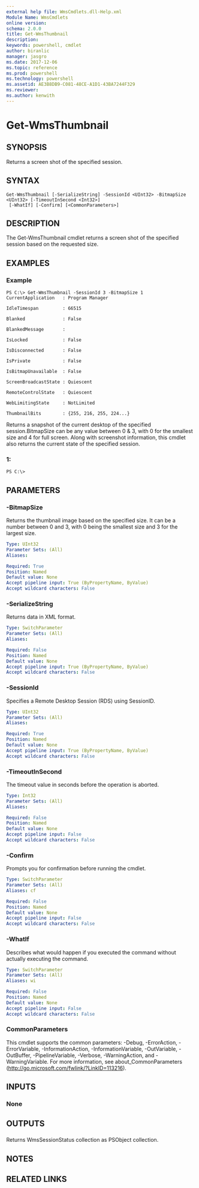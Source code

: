 ```yaml
---
external help file: WmsCmdlets.dll-Help.xml
Module Name: WmsCmdlets
online version: 
schema: 2.0.0
title: Get-WmsThumbnail
description: 
keywords: powershell, cmdlet
author: biranlic
manager: jasgro
ms.date: 2017-12-06
ms.topic: reference
ms.prod: powershell
ms.technology: powershell
ms.assetid: AE3B8DB9-C081-48CE-A1D1-43BA7244F329
ms.reviewer:
ms.author: kenwith
---
```


# Get-WmsThumbnail

## SYNOPSIS
Returns a screen shot of the specified session.

## SYNTAX

```
Get-WmsThumbnail [-SerializeString] -SessionId <UInt32> -BitmapSize <UInt32> [-TimeoutInSecond <Int32>]
 [-WhatIf] [-Confirm] [<CommonParameters>]
```

## DESCRIPTION
The Get-WmsThumbnail cmdlet returns a screen shot of the specified session based on the requested size.

## EXAMPLES

### Example
```
PS C:\> Get-WmsThumbnail -SessionId 3 -BitmapSize 1
CurrentApplication   : Program Manager

IdleTimespan         : 66515

Blanked              : False

BlankedMessage       : 

IsLocked             : False

IsDisconnected       : False

IsPrivate            : False

IsBitmapUnavailable  : False

ScreenBroadcastState : Quiescent

RemoteControlState   : Quiescent

WebLimitingState     : NotLimited

ThumbnailBits        : {255, 216, 255, 224...}
```

Returns a snapshot of the current desktop of the specified session.BitmapSize can be any value between 0 & 3, with 0 for the smallest size and 4 for full screen.
Along with screenshot information, this cmdlet also returns the current state of the specified session.

### 1:
```
PS C:\>
```

## PARAMETERS

### -BitmapSize
Returns the thumbnail image based on the specified size.
It can be a number between 0 and 3, with 0 being the smallest size and 3 for the largest size.

```yaml
Type: UInt32
Parameter Sets: (All)
Aliases: 

Required: True
Position: Named
Default value: None
Accept pipeline input: True (ByPropertyName, ByValue)
Accept wildcard characters: False
```

### -SerializeString
Returns data in XML format.

```yaml
Type: SwitchParameter
Parameter Sets: (All)
Aliases: 

Required: False
Position: Named
Default value: None
Accept pipeline input: True (ByPropertyName, ByValue)
Accept wildcard characters: False
```

### -SessionId
Specifies a Remote Desktop Session (RDS) using SessionID.

```yaml
Type: UInt32
Parameter Sets: (All)
Aliases: 

Required: True
Position: Named
Default value: None
Accept pipeline input: True (ByPropertyName, ByValue)
Accept wildcard characters: False
```

### -TimeoutInSecond
The timeout value in seconds before the operation is aborted.

```yaml
Type: Int32
Parameter Sets: (All)
Aliases: 

Required: False
Position: Named
Default value: None
Accept pipeline input: False
Accept wildcard characters: False
```

### -Confirm
Prompts you for confirmation before running the cmdlet.

```yaml
Type: SwitchParameter
Parameter Sets: (All)
Aliases: cf

Required: False
Position: Named
Default value: None
Accept pipeline input: False
Accept wildcard characters: False
```

### -WhatIf
Describes what would happen if you executed the command without actually executing the command.

```yaml
Type: SwitchParameter
Parameter Sets: (All)
Aliases: wi

Required: False
Position: Named
Default value: None
Accept pipeline input: False
Accept wildcard characters: False
```

### CommonParameters
This cmdlet supports the common parameters: -Debug, -ErrorAction, -ErrorVariable, -InformationAction, -InformationVariable, -OutVariable, -OutBuffer, -PipelineVariable, -Verbose, -WarningAction, and -WarningVariable. For more information, see about_CommonParameters (http://go.microsoft.com/fwlink/?LinkID=113216).

## INPUTS

### None

## OUTPUTS

###  
Returns WmsSessionStatus collection as PSObject collection.

## NOTES

## RELATED LINKS


